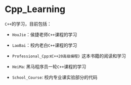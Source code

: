 # Cpp_Learning

`C++`的学习，目前包括：

- `HouJie`：侯捷老师`C++`课程的学习

- `LaoBai`：校内老白`C++`课程的学习

- `Professional_Cpp`:`《C++20高级编程》`这本书籍的阅读和学习

- `HeiMa`: 黑马程序员一轮`C++`课程的学习

- `School_Course`: 校内专业课实验部分的代码

